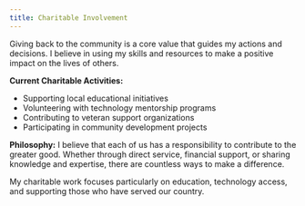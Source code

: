```yaml
---
title: Charitable Involvement
---
```


Giving back to the community is a core value that guides my actions and decisions. I believe in using my skills and resources to make a positive impact on the lives of others.

**Current Charitable Activities:**
- Supporting local educational initiatives
- Volunteering with technology mentorship programs
- Contributing to veteran support organizations
- Participating in community development projects

**Philosophy:**
I believe that each of us has a responsibility to contribute to the greater good. Whether through direct service, financial support, or sharing knowledge and expertise, there are countless ways to make a difference.

My charitable work focuses particularly on education, technology access, and supporting those who have served our country.